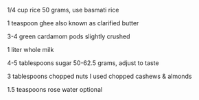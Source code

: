 1/4 cup rice 50 grams,  use basmati rice

1 teaspoon ghee also known as clarified butter

3-4 green cardamom pods slightly crushed

1 liter whole milk

4-5 tablespoons sugar 50-62.5 grams, adjust to taste

3 tablespoons chopped nuts I used chopped cashews & almonds

1.5 teaspoons rose water optional